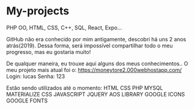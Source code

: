 # My-projects
PHP OO, HTML, CSS, C++, SQL, React, Expo...

GitHub não era conhecido por mim antigamente, descobri há uns 2 anos atrás(2019).
Dessa forma, será impossível compartilhar todo o meu progresso, mas eu gostaria muito!

De qualquer maneira, eu trouxe aqui alguns dos meus conhecimentos..
O meu projeto mais atual foi o: https://moneytore2.000webhostapp.com/
Login: lucas
Senha: 123

Estão sendo utilizados até o momento:
HTML
CSS
PHP
MYSQL
MATERIALIZE CSS
JAVASCRIPT
JQUERY
AOS LIBRARY
GOOGLE ICONS
GOOGLE FONTS
